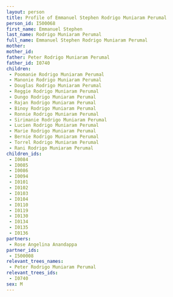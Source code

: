 ```yaml
---
layout: person
title: Profile of Emmanuel Stephen Rodrigo Muniaram Perumal
person_id: I500068
first_name: Emmanuel Stephen
last_name: Rodrigo Muniaram Perumal
full_name: Emmanuel Stephen Rodrigo Muniaram Perumal
mother: 
mother_id: 
father: Peter Rodrigo Muniaram Perumal
father_id: I0740
children:
 - Poomanie Rodrigo Muniaram Perumal
 - Manonie Rodrigo Muniaram Perumal
 - Douglas Rodrigo Muniaram Perumal
 - Reggie Rodrigo Muniaram Perumal
 - Dungo Rodrigo Muniaram Perumal
 - Rajan Rodrigo Muniaram Perumal
 - Binoy Rodrigo Muniaram Perumal
 - Ronnie Rodrigo Muniaram Perumal
 - Sirimanie Rodrigo Muniaram Perumal
 - Lucien Rodrigo Muniaram Perumal
 - Marie Rodrigo Muniaram Perumal
 - Bernie Rodrigo Muniaram Perumal
 - Torrel Rodrigo Muniaram Perumal
 - Rani Rodrigo Muniaram Perumal
children_ids:
 - I0084
 - I0085
 - I0086
 - I0094
 - I0101
 - I0102
 - I0103
 - I0104
 - I0110
 - I0119
 - I0130
 - I0134
 - I0135
 - I0136
partners:
 - Rose Angelina Anandappa
partner_ids:
 - I500008
relevant_trees_names:
 - Peter Rodrigo Muniaram Perumal
relevant_trees_ids:
 - I0740
sex: M
---
```


